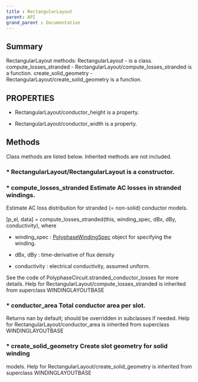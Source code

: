 ```yaml
---
title : RectangularLayout
parent: API
grand_parent : Documentation
---
```

## Summary
RectangularLayout methods:
RectangularLayout - is a class.
compute_losses_stranded - RectangularLayout/compute_losses_stranded is a function.
create_solid_geometry - RectangularLayout/create_solid_geometry is a function.
## PROPERTIES
* RectangularLayout/conductor_height is a property.

* RectangularLayout/conductor_width is a property.

## Methods
Class methods are listed below. Inherited methods are not included.
### * RectangularLayout/RectangularLayout is a constructor.

### * compute_losses_stranded Estimate AC losses in stranded windings.

Estimate AC loss distribution for stranded (= non-solid)
conductor models.

[p_el, data] = compute_losses_stranded(this, winding_spec, dBx,
dBy, conductivity), where

* winding_spec : [PolyphaseWindingSpec](PolyphaseWindingSpec.html) object for specifying the
winding.

* dBx, dBy : time-derivative of flux density

* conductivity : electrical conductivity, assumed uniform.

See the code of PolyphaseCircuit.stranded_conductor_losses for
more details.
Help for RectangularLayout/compute_losses_stranded is inherited from superclass WINDINGLAYOUTBASE

### * conductor_area Total conductor area per slot.

Returns nan by default; should be overridden in subclasses if
needed.
Help for RectangularLayout/conductor_area is inherited from superclass WINDINGLAYOUTBASE

### * create_solid_geometry Create slot geometry for solid winding
models.
Help for RectangularLayout/create_solid_geometry is inherited from superclass WINDINGLAYOUTBASE

